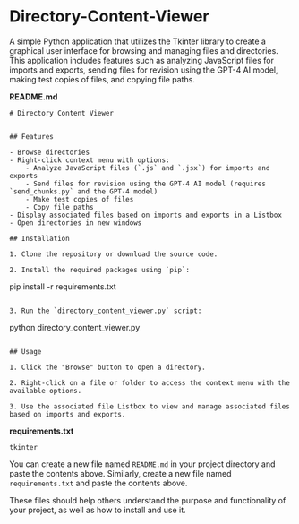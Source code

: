 # Directory-Content-Viewer
A simple Python application that utilizes the Tkinter library to create a graphical user interface for browsing and managing files and directories. This application includes features such as analyzing JavaScript files for imports and exports, sending files for revision using the GPT-4 AI model, making test copies of files, and copying file paths.

**README.md**

```
# Directory Content Viewer


## Features

- Browse directories
- Right-click context menu with options:
    - Analyze JavaScript files (`.js` and `.jsx`) for imports and exports
    - Send files for revision using the GPT-4 AI model (requires `send_chunks.py` and the GPT-4 model)
    - Make test copies of files
    - Copy file paths
- Display associated files based on imports and exports in a Listbox
- Open directories in new windows

## Installation

1. Clone the repository or download the source code.

2. Install the required packages using `pip`:

   ```
   pip install -r requirements.txt
   ```

3. Run the `directory_content_viewer.py` script:

   ```
   python directory_content_viewer.py
   ```

## Usage

1. Click the "Browse" button to open a directory.

2. Right-click on a file or folder to access the context menu with the available options.

3. Use the associated file Listbox to view and manage associated files based on imports and exports.
```

**requirements.txt**

```
tkinter
```

You can create a new file named `README.md` in your project directory and paste the contents above. Similarly, create a new file named `requirements.txt` and paste the contents above.

These files should help others understand the purpose and functionality of your project, as well as how to install and use it.
